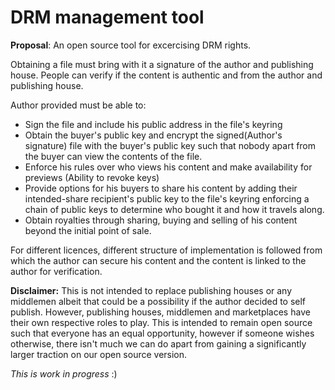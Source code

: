 # DRM management tool

__Proposal__: An open source tool for excercising DRM rights.

Obtaining a file must bring with it a signature of the author and publishing house. 
People can verify if the content is authentic and from the author and publishing house. 

Author provided must be able to:
- Sign the file and include his public address in the file's keyring
- Obtain the buyer's public key and encrypt the signed(Author's signature) file  with the buyer's public key such that nobody apart from the buyer can view the contents of the file.
- Enforce his rules over who views his content and make availability for previews (Ability to revoke keys)
- Provide options for his buyers to share his content by adding their intended-share recipient's public key to the file's keyring enforcing a chain of public keys to determine who bought it and how it travels along.
- Obtain royalties through sharing, buying and selling of his content beyond the initial point of sale.

For different licences, different structure of implementation is followed from which the author can secure his content and the content is linked to the author for verification.

**Disclaimer:**
This is not intended to replace publishing houses or any middlemen albeit that could be a possibility if the author decided to self publish. 
However, publishing houses, middlemen and marketplaces have their own respective roles to play.
This is intended to remain open source such that everyone has an equal opportunity, however if someone wishes otherwise, there isn't much we can do apart from gaining a significantly larger traction on our open source version.

_This is work in progress_ :)
